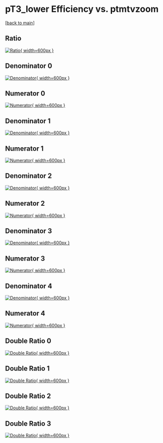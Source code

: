 # pT3_lower Efficiency vs. ptmtvzoom

[[back to main](./)]



## Ratio

[![Ratio](../mtv/var/pT3_lower_xtr_13_0_eff_ptmtvzoom.png){ width=600px }](../mtv/var/pT3_lower_xtr_13_0_eff_ptmtvzoom.pdf)

## Denominator 0

[![Denominator](../mtv/den/pT3_lower_xtr_13_0_eff_ptmtvzoom_den0.png){ width=600px }](../mtv/den/pT3_lower_xtr_13_0_eff_ptmtvzoom_den0.pdf)

## Numerator 0

[![Numerator](../mtv/num/pT3_lower_xtr_13_0_eff_ptmtvzoom_num0.png){ width=600px }](../mtv/num/pT3_lower_xtr_13_0_eff_ptmtvzoom_num0.pdf)

## Denominator 1

[![Denominator](../mtv/den/pT3_lower_xtr_13_0_eff_ptmtvzoom_den1.png){ width=600px }](../mtv/den/pT3_lower_xtr_13_0_eff_ptmtvzoom_den1.pdf)

## Numerator 1

[![Numerator](../mtv/num/pT3_lower_xtr_13_0_eff_ptmtvzoom_num1.png){ width=600px }](../mtv/num/pT3_lower_xtr_13_0_eff_ptmtvzoom_num1.pdf)

## Denominator 2

[![Denominator](../mtv/den/pT3_lower_xtr_13_0_eff_ptmtvzoom_den2.png){ width=600px }](../mtv/den/pT3_lower_xtr_13_0_eff_ptmtvzoom_den2.pdf)

## Numerator 2

[![Numerator](../mtv/num/pT3_lower_xtr_13_0_eff_ptmtvzoom_num2.png){ width=600px }](../mtv/num/pT3_lower_xtr_13_0_eff_ptmtvzoom_num2.pdf)

## Denominator 3

[![Denominator](../mtv/den/pT3_lower_xtr_13_0_eff_ptmtvzoom_den3.png){ width=600px }](../mtv/den/pT3_lower_xtr_13_0_eff_ptmtvzoom_den3.pdf)

## Numerator 3

[![Numerator](../mtv/num/pT3_lower_xtr_13_0_eff_ptmtvzoom_num3.png){ width=600px }](../mtv/num/pT3_lower_xtr_13_0_eff_ptmtvzoom_num3.pdf)

## Denominator 4

[![Denominator](../mtv/den/pT3_lower_xtr_13_0_eff_ptmtvzoom_den4.png){ width=600px }](../mtv/den/pT3_lower_xtr_13_0_eff_ptmtvzoom_den4.pdf)

## Numerator 4

[![Numerator](../mtv/num/pT3_lower_xtr_13_0_eff_ptmtvzoom_num4.png){ width=600px }](../mtv/num/pT3_lower_xtr_13_0_eff_ptmtvzoom_num4.pdf)

## Double Ratio 0

[![Double Ratio](../mtv/ratio/pT3_lower_xtr_13_0_eff_ptmtvzoom_ratio0.png){ width=600px }](../mtv/ratio/pT3_lower_xtr_13_0_eff_ptmtvzoom_ratio0.pdf)

## Double Ratio 1

[![Double Ratio](../mtv/ratio/pT3_lower_xtr_13_0_eff_ptmtvzoom_ratio1.png){ width=600px }](../mtv/ratio/pT3_lower_xtr_13_0_eff_ptmtvzoom_ratio1.pdf)

## Double Ratio 2

[![Double Ratio](../mtv/ratio/pT3_lower_xtr_13_0_eff_ptmtvzoom_ratio2.png){ width=600px }](../mtv/ratio/pT3_lower_xtr_13_0_eff_ptmtvzoom_ratio2.pdf)

## Double Ratio 3

[![Double Ratio](../mtv/ratio/pT3_lower_xtr_13_0_eff_ptmtvzoom_ratio3.png){ width=600px }](../mtv/ratio/pT3_lower_xtr_13_0_eff_ptmtvzoom_ratio3.pdf)


